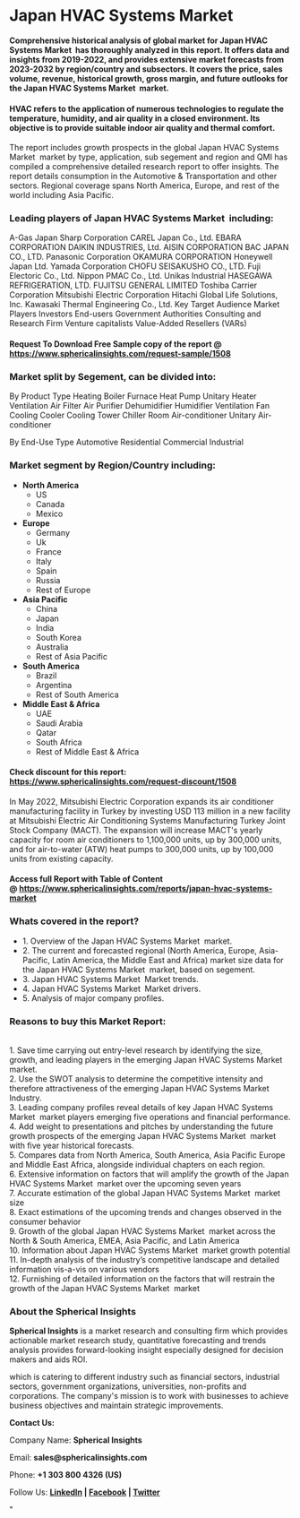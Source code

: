 <h1 class="news-post-title">Japan HVAC Systems Market</h1>
<p><strong>Comprehensive historical analysis of global market for Japan HVAC Systems Market&nbsp; has thoroughly analyzed in this report. It offers data and insights from 2019-2022, and provides extensive market forecasts from 2023-2032 by region/country and subsectors. It covers the price, sales volume, revenue, historical growth, gross margin, and future outlooks for the Japan HVAC Systems Market&nbsp; market.</strong></p>
<h4><strong>HVAC refers to the application of numerous technologies to regulate the temperature, humidity, and air quality in a closed environment. Its objective is to provide suitable indoor air quality and thermal comfort.</strong></h4>
<p>The report includes growth prospects in the global Japan HVAC Systems Market&nbsp; market by type, application, sub segement and region and QMI has compiled a comprehensive detailed research report to offer insights. The report details consumption in the Automotive &amp; Transportation and other sectors. Regional coverage spans North America, Europe, and rest of the world including Asia Pacific.</p>
<h3><strong>Leading players of Japan HVAC Systems Market&nbsp; including:</strong></h3>
<p>A-Gas Japan Sharp Corporation CAREL Japan Co., Ltd. EBARA CORPORATION DAIKIN INDUSTRIES, Ltd. AISIN CORPORATION BAC JAPAN CO., LTD. Panasonic Corporation OKAMURA CORPORATION Honeywell Japan Ltd. Yamada Corporation CHOFU SEISAKUSHO CO., LTD. Fuji Electoric Co., Ltd. Nippon PMAC Co., Ltd. Unikas Industrial HASEGAWA REFRIGERATION, LTD. FUJITSU GENERAL LIMITED Toshiba Carrier Corporation Mitsubishi Electric Corporation Hitachi Global Life Solutions, Inc. Kawasaki Thermal Engineering Co., Ltd. Key Target Audience Market Players Investors End-users Government Authorities Consulting and Research Firm Venture capitalists Value-Added Resellers (VARs)</p>
<h4>Request To Download Free Sample copy of the report  @ <a href="https://www.sphericalinsights.com/request-sample/1508">https://www.sphericalinsights.com/request-sample/1508</a></h4>
<h3><strong>Market split by Segement, can be divided into:</strong></h3>
<p>By Product Type Heating Boiler Furnace Heat Pump Unitary Heater Ventilation Air Filter Air Purifier Dehumidifier Humidifier Ventilation Fan Cooling Cooler Cooling Tower Chiller Room Air-conditioner Unitary Air-conditioner</p>
<p>By End-Use Type Automotive Residential Commercial Industrial</p>
<h3><strong>Market segment by Region/Country including:</strong></h3>
<ul>
<li><strong>North America</strong>
<ul>
<li>US</li>
<li>Canada</li>
<li>Mexico</li>
</ul>
</li>
<li><strong>Europe</strong>
<ul>
<li>Germany</li>
<li>Uk</li>
<li>France</li>
<li>Italy</li>
<li>Spain</li>
<li>Russia</li>
<li>Rest of Europe</li>
</ul>
</li>
<li><strong>Asia Pacific</strong>
<ul>
<li>China</li>
<li>Japan</li>
<li>India</li>
<li>South Korea</li>
<li>Australia</li>
<li>Rest of Asia Pacific</li>
</ul>
</li>
<li><strong>South America</strong>
<ul>
<li>Brazil</li>
<li>Argentina</li>
<li>Rest of South America</li>
</ul>
</li>
<li><strong>Middle East &amp; Africa</strong>
<ul>
<li>UAE</li>
<li>Saudi Arabia</li>
<li>Qatar</li>
<li>South Africa</li>
<li>Rest of Middle East &amp; Africa</li>
</ul>
</li>
</ul>
<h4>Check discount for this report: <a href="https://www.sphericalinsights.com/request-discount/1508">https://www.sphericalinsights.com/request-discount/1508</a></h4>
<p>In May 2022, Mitsubishi Electric Corporation expands its air conditioner manufacturing facility in Turkey by investing USD 113 million in a new facility at Mitsubishi Electric Air Conditioning Systems Manufacturing Turkey Joint Stock Company (MACT). The expansion will increase MACT's yearly capacity for room air conditioners to 1,100,000 units, up by 300,000 units, and for air-to-water (ATW) heat pumps to 300,000 units, up by 100,000 units from existing capacity.</p>
<h4>Access full Report with Table of Content @&nbsp;<a href="https://www.sphericalinsights.com/reports/japan-hvac-systems-market">https://www.sphericalinsights.com/reports/japan-hvac-systems-market</a>&nbsp;</h4>
<h3><strong>Whats covered in the report?</strong></h3>
<ul>
<li>1. Overview of the Japan HVAC Systems Market&nbsp; market.</li>
<li>2. The current and forecasted regional (North America, Europe, Asia-Pacific, Latin America, the Middle East and Africa) market size data for the Japan HVAC Systems Market&nbsp; market, based on segement.</li>
<li>3. Japan HVAC Systems Market&nbsp; Market trends.</li>
<li>4. Japan HVAC Systems Market&nbsp; Market drivers.</li>
<li>5. Analysis of major company profiles.</li>
</ul>
<h3><strong>Reasons to buy this Market Report:</strong></h3>
<p><br /> 1. Save time carrying out entry-level research by identifying the size, growth, and leading players in the emerging Japan HVAC Systems Market&nbsp; market.<br /> 2. Use the SWOT analysis to determine the competitive intensity and therefore attractiveness of the emerging Japan HVAC Systems Market&nbsp; Industry.<br /> 3. Leading company profiles reveal details of key Japan HVAC Systems Market&nbsp; market players emerging five operations and financial performance.<br /> 4. Add weight to presentations and pitches by understanding the future growth prospects of the emerging Japan HVAC Systems Market&nbsp; market with five year historical forecasts.<br /> 5. Compares data from North America, South America, Asia Pacific Europe and Middle East Africa, alongside individual chapters on each region.<br /> 6. Extensive information on factors that will amplify the growth of the Japan HVAC Systems Market&nbsp; market over the upcoming seven years<br /> 7. Accurate estimation of the global Japan HVAC Systems Market&nbsp; market size <br /> 8. Exact estimations of the upcoming trends and changes observed in the consumer behavior <br /> 9. Growth of the global Japan HVAC Systems Market&nbsp; market across the North &amp; South America, EMEA, Asia Pacific, and Latin America<br /> 10. Information about Japan HVAC Systems Market&nbsp; market growth potential<br /> 11. In-depth analysis of the industry&rsquo;s competitive landscape and detailed information vis-a-vis on various vendors<br /> 12. Furnishing of detailed information on the factors that will restrain the growth of the Japan HVAC Systems Market&nbsp; market</p>
<h3><strong>About the Spherical Insights</strong></h3>
<p><strong>Spherical Insights</strong> is a market research and consulting firm which provides actionable market research study, quantitative forecasting and trends analysis provides forward-looking insight especially designed for decision makers and aids ROI.</p>
<p>which is catering to different industry such as financial sectors, industrial sectors, government organizations, universities, non-profits and corporations. The company's mission is to work with businesses to achieve business objectives and maintain strategic improvements.</p>
<p><strong>Contact Us:</strong></p>
<p>Company Name: <strong>Spherical Insights</strong></p>
<p>Email: <strong>sales@sphericalinsights.com</strong></p>
<p>Phone: <strong>+1 303 800 4326 (US)</strong></p>
<p>Follow Us: <strong><a href="https://www.linkedin.com/company/spherical-insight/"><u>LinkedIn</u></a> | <a href="https://www.facebook.com/sphericalinsights22"><u>Facebook</u></a> | <a href="https://twitter.com/SInsights_US"><u>Twitter</u></a></strong></p>
<p>"</p>
